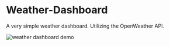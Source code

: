 # Weather-Dashboard

A very simple weather dashboard. Utilizing the OpenWeather API.


![weather dashboard demo](./Assets/06-server-side-apis-homework-demo.png)

